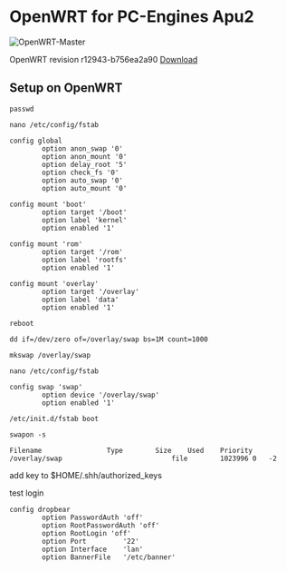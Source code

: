 # OpenWRT for PC-Engines Apu2

![OpenWRT-Master](https://github.com/ngerke/openwrt-apu/workflows/OpenWRT-Master/badge.svg?branch=master&event=schedule)

OpenWRT revision r12943-b756ea2a90
[Download](https://ngerke.github.io/openwrt-apu/)

## Setup on OpenWRT

`passwd`

`nano /etc/config/fstab`

```
config global
        option anon_swap '0'
        option anon_mount '0'
        option delay_root '5'
        option check_fs '0'
        option auto_swap '0'
        option auto_mount '0'

config mount 'boot'
        option target '/boot'
        option label 'kernel'
        option enabled '1'

config mount 'rom'
        option target '/rom'
        option label 'rootfs'
        option enabled '1'

config mount 'overlay'
        option target '/overlay'
        option label 'data'
        option enabled '1'

```

`reboot`


`dd if=/dev/zero of=/overlay/swap bs=1M count=1000`

`mkswap /overlay/swap`

`nano /etc/config/fstab`

```
config swap 'swap'
        option device '/overlay/swap'
        option enabled '1'

```

`/etc/init.d/fstab boot`

`swapon -s`

```
Filename				Type		Size	Used	Priority
/overlay/swap                           file		1023996	0	-2
```

add key to $HOME/.shh/authorized_keys

test login

```
config dropbear
        option PasswordAuth 'off'
        option RootPasswordAuth 'off'
        option RootLogin 'off'
        option Port         '22'
        option Interface    'lan'
        option BannerFile   '/etc/banner'

```

